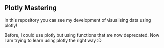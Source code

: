 ## Plotly Mastering

In this repository you can see my development of visualising data using plotly!

Before, I could use plotly but using functions that are now deprecated. Now I am trying to learn using plotly the right way :D